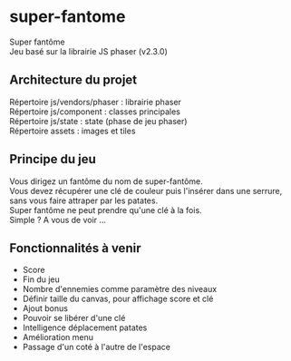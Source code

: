 # super-fantome
Super fantôme  
Jeu basé sur la librairie JS phaser (v2.3.0)

## Architecture du projet
Répertoire js/vendors/phaser : librairie phaser  
Répertoire js/component : classes principales  
Répertoire js/state : state (phase de jeu phaser)  
Répertoire assets : images et tiles

## Principe du jeu
Vous dirigez un fantôme du nom de super-fantôme.  
Vous devez récupérer une clé de couleur puis l'insérer dans une serrure, sans vous faire attraper par les patates.  
Super fantôme ne peut prendre qu'une clé à la fois.  
Simple ? A vous de voir ...

## Fonctionnalités à venir
- Score
- Fin du jeu
- Nombre d'ennemies comme paramètre des niveaux
- Définir taille du canvas, pour affichage score et clé
- Ajout bonus
- Pouvoir se libérer d'une clé
- Intelligence déplacement patates
- Amélioration menu
- Passage d'un coté à l'autre de l'espace
